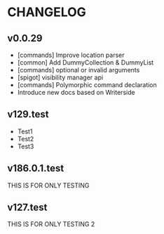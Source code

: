 # CHANGELOG

## v0.0.29
- [commands] Improve location parser
- [common]  Add DummyCollection & DummyList
- [commands] optional or invalid arguments
- [spigot] visibility manager api
- [commands] Polymorphic command declaration
- Introduce new docs based on Writerside

## v129.test
- Test1
- Test2
- Test3

## v186.0.1.test
THIS IS FOR ONLY TESTING

## v127.test
THIS IS FOR ONLY TESTING 2
